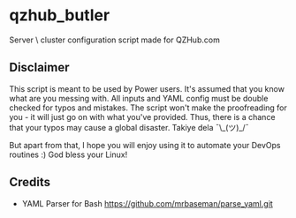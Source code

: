 # qzhub_butler
Server \ cluster configuration script made for QZHub.com

## Disclaimer
This script is meant to be used by Power users. It's assumed that you know what are you messing with. All inputs and YAML config must be double checked for typos and mistakes. The script won't make the proofreading for you - it will just go on with what you've provided. Thus, there is a chance that your typos may cause a global disaster. 
Takiye dela ¯\\\_(ツ)_/¯

But apart from that, I hope you will enjoy using it to automate your DevOps routines :)
God bless your Linux!

## Credits
- YAML Parser for Bash https://github.com/mrbaseman/parse_yaml.git
